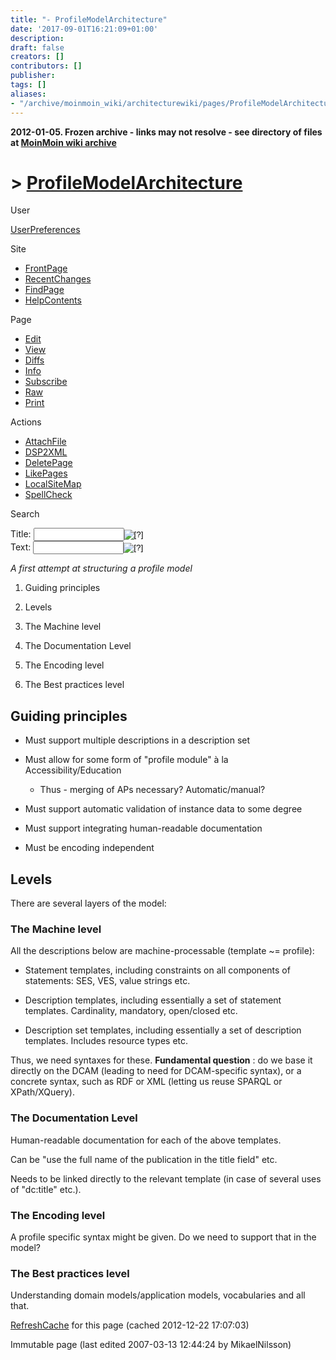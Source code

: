 ```yaml
---
title: "- ProfileModelArchitecture"
date: '2017-09-01T16:21:09+01:00'
description: 
draft: false
creators: []
contributors: []
publisher: 
tags: []
aliases:
- "/archive/moinmoin_wiki/architecturewiki/pages/ProfileModelArchitecture.html"
---
```


**2012-01-05. Frozen archive - links may not resolve - see directory of files at [MoinMoin wiki archive](/moinmoin-wiki-archive/)**

# > [ProfileModelArchitecture](http://dublincore.org/architecturewiki/ProfileModelArchitecture?action=fullsearch&value=ProfileModelArchitecture&literal=1&case=1&context=40 "Click here to do a full-text search for this title")

User

 [UserPreferences](http://dublincore.org/architecturewiki/UserPreferences)
  

Site

- [FrontPage](http://dublincore.org/architecturewiki/FrontPage)
- [RecentChanges](http://dublincore.org/architecturewiki/RecentChanges)
- [FindPage](http://dublincore.org/architecturewiki/FindPage)
- [HelpContents](http://dublincore.org/architecturewiki/HelpContents)

Page

- [Edit](http://dublincore.org/architecturewiki/ProfileModelArchitecture?action=edit "Edit")
- [View](http://dublincore.org/architecturewiki/ProfileModelArchitecture "View")
- [Diffs](http://dublincore.org/architecturewiki/ProfileModelArchitecture?action=diff "Diffs")
- [Info](http://dublincore.org/architecturewiki/ProfileModelArchitecture?action=info "Info")
- [Subscribe](http://dublincore.org/architecturewiki/ProfileModelArchitecture?action=subscribe "Subscribe")
- [Raw](http://dublincore.org/architecturewiki/ProfileModelArchitecture?action=raw "Raw")
- [Print](http://dublincore.org/architecturewiki/ProfileModelArchitecture?action=print "Print")

Actions

- [AttachFile](http://dublincore.org/architecturewiki/ProfileModelArchitecture?action=AttachFile)
- [DSP2XML](http://dublincore.org/architecturewiki/ProfileModelArchitecture?action=DSP2XML)
- [DeletePage](http://dublincore.org/architecturewiki/ProfileModelArchitecture?action=DeletePage)
- [LikePages](http://dublincore.org/architecturewiki/ProfileModelArchitecture?action=LikePages)
- [LocalSiteMap](http://dublincore.org/architecturewiki/ProfileModelArchitecture?action=LocalSiteMap)
- [SpellCheck](http://dublincore.org/architecturewiki/ProfileModelArchitecture?action=SpellCheck)

Search

<form method="POST" action="/architecturewiki/ProfileModelArchitecture">
<p>
<input name="action" value="inlinesearch" type="hidden">
<input name="context" value="40" type="hidden">
Title: <input name="text_title" size="15" maxlength="50" type="text"><input src="ProfileModelArchitecture_files/moin-search.png" name="button_title" alt="[?]" type="image"><br>Text: <input name="text_full" size="15" maxlength="50" type="text"><input src="ProfileModelArchitecture_files/moin-search.png" name="button_full" alt="[?]" type="image">
</p>
</form>

_A first attempt at structuring a profile model_ 

1. Guiding principles
2. Levels

  1. The Machine level
  2. The Documentation Level
  3. The Encoding level
  4. The Best practices level

## Guiding principles

- Must support multiple descriptions in a description set

- Must allow for some form of "profile module" à la Accessibility/Education

  - Thus - merging of APs necessary? Automatic/manual?

- Must support automatic validation of instance data to some degree

- Must support integrating human-readable documentation

- Must be encoding independent

## Levels
There are several layers of the model: 
### The Machine level
All the descriptions below are machine-processable (template ~= profile): 
- Statement templates, including constraints on all components of statements: SES, VES, value strings etc.

- Description templates, including essentially a set of statement templates. Cardinality, mandatory, open/closed etc.

- Description set templates, including essentially a set of description templates. Includes resource types etc.

Thus, we need syntaxes for these. **Fundamental question** : do we base it directly on the DCAM (leading to need for DCAM-specific syntax), or a concrete syntax, such as RDF or XML (letting us reuse SPARQL or XPath/XQuery).

### The Documentation Level

Human-readable documentation for each of the above templates.

Can be "use the full name of the publication in the title field" etc.

Needs to be linked directly to the relevant template (in case of several uses of "dc:title" etc.).

### The Encoding level

A profile specific syntax might be given. Do we need to support that in the model?

### The Best practices level

Understanding domain models/application models, vocabularies and all that.

 [RefreshCache](http://dublincore.org/architecturewiki/ProfileModelArchitecture?action=refresh&arena=Page.py&key=ProfileModelArchitecture.text_html) for this page (cached 2012-12-22 17:07:03)  

Immutable page (last edited 2007-03-13 12:44:24 by MikaelNilsson)

